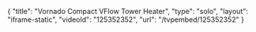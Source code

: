 {
    "title": "Vornado Compact VFlow Tower Heater",
    "type": "solo",
    "layout": "iframe-static",
    "videoId": "125352352",
    "url": "\/tvpembed\/125352352"
}